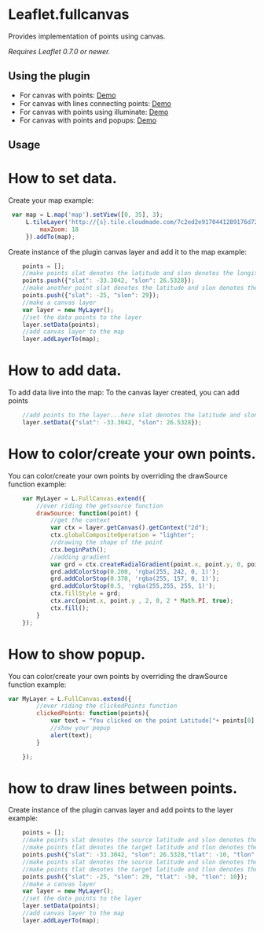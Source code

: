 Leaflet.fullcanvas
=====================

Provides implementation of points using canvas.

*Requires Leaflet 0.7.0 or newer.*

## Using the plugin

* For canvas with points: [Demo](http://cyrilcherian.github.io/Leaflet-Fullcanvas/demo/Canvas-With-Points.html)
* For canvas with lines connecting points: [Demo](http://cyrilcherian.github.io/Leaflet-Fullcanvas/demo/Canvas-With-Lines.html)
* For canvas with points using illuminate: [Demo](http://cyrilcherian.github.io/Leaflet-Fullcanvas/demo/Canvas-With-Illuminate-Points.html)
* For canvas with points and popups: [Demo](http://cyrilcherian.github.io/Leaflet-Fullcanvas/demo/Canvas-With-Points-Poups.html)


## Usage

# How to set data.

Create your map example:

```javascript
 var map = L.map('map').setView([0, 35], 3);
     L.tileLayer('http://{s}.tile.cloudmade.com/7c2ed2e9170441289176d725eb0ca615/999/256/{z}/{x}/{y}.png', {
         maxZoom: 18
     }).addTo(map);
```
Create instance of the plugin canvas layer and add it to the map example:
```javascript
    points = [];
    //make points slat denotes the latitude and slon denotes the longitude
    points.push({"slat": -33.3042, "slon": 26.5328});
    //make another point slat denotes the latitude and slon denotes the longitude
    points.push({"slat": -25, "slon": 29});
    //make a canvas layer
    var layer = new MyLayer();
    //set the data points to the layer
    layer.setData(points);
    //add canvas layer to the map
    layer.addLayerTo(map);
```

# How to add data.

To add data live into the map:
To the canvas layer created, you can add points

```javascript
    //add points to the layer...here slat denotes the latitude and slon denotes the longitude
    layer.setData({"slat": -33.3042, "slon": 26.5328});
```

# How to color/create your own points.

You can color/create your own points by overriding the drawSource function example:
```javascript
    var MyLayer = L.FullCanvas.extend({
        //over riding the getsource function
        drawSource: function(point) {
            //get the context
            var ctx = layer.getCanvas().getContext("2d");
            ctx.globalCompositeOperation = "lighter";
            //drawing the shape of the point
            ctx.beginPath();
            //adding gradient 
            var grd = ctx.createRadialGradient(point.x, point.y, 0, point.x, point.y, 10);
            grd.addColorStop(0.200, 'rgba(255, 242, 0, 1)');
            grd.addColorStop(0.370, 'rgba(255, 157, 0, 1)');
            grd.addColorStop(0.5, 'rgba(255,255, 255, 1)');
            ctx.fillStyle = grd;
            ctx.arc(point.x, point.y , 2, 0, 2 * Math.PI, true);
            ctx.fill();
        }
    });
```

# How to show popup.
You can color/create your own points by overriding the drawSource function example:
```javascript
var MyLayer = L.FullCanvas.extend({
        //over riding the clickedPoints function
        clickedPoints: function(points){
            var text = "You clicked on the point Latitude["+ points[0].data.slat + "] Longitude["+ points[0].data.slon + "]";
            //show your popup
            alert(text);
        }

    });
```

# how to draw lines between points.

Create instance of the plugin canvas layer and add points to the layer example:
```javascript
    points = [];
    //make points slat denotes the source latitude and slon denotes the source longitude 
    //make points tlat denotes the target latitude and tlon denotes the target longitude 
    points.push({"slat": -33.3042, "slon": 26.5328,"tlat": -10, "tlon": 15});
    //make points slat denotes the source latitude and slon denotes the source longitude 
    //make points tlat denotes the target latitude and tlon denotes the target longitude 
    points.push({"slat": -25, "slon": 29, "tlat": -50, "tlon": 10});
    //make a canvas layer
    var layer = new MyLayer();
    //set the data points to the layer
    layer.setData(points);
    //add canvas layer to the map
    layer.addLayerTo(map);
```


